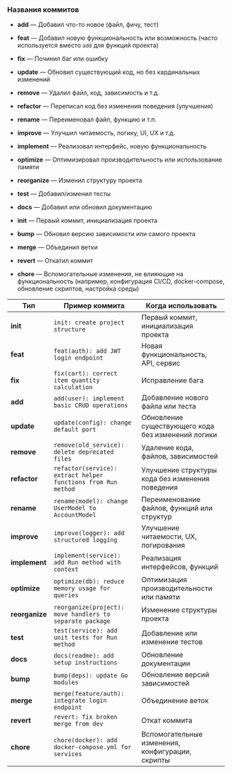 
### Названия коммитов

- **add** — Добавил что-то новое (файл, фичу, тест)
    
- **feat** — Добавил новую функциональность или возможность (часто используется вместо `add` для функций проекта)
    
- **fix** — Починил баг или ошибку
    
- **update** — Обновил существующий код, но без кардинальных изменений
    
- **remove** — Удалил файл, код, зависимость и т.д.
    
- **refactor** — Переписал код без изменения поведения (улучшения)
    
- **rename** — Переименовал файл, функцию и т.п.
    
- **improve** — Улучшил читаемость, логику, UI, UX и т.д.
    
- **implement** — Реализовал интерфейс, новую функциональность
    
- **optimize** — Оптимизировал производительность или использование памяти
    
- **reorganize** — Изменил структуру проекта
    
- **test** — Добавил/изменил тесты
    
- **docs** — Добавил или обновил документацию
    
- **init** — Первый коммит, инициализация проекта
    
- **bump** — Обновил версию зависимости или самого проекта
    
- **merge** — Объединил ветки
    
- **revert** — Откатил коммит
    
- **chore** — Вспомогательные изменения, не влияющие на функциональность (например, конфигурация CI/CD, docker-compose, обновление скриптов, настройка среды)

| Тип            | Пример коммита                                                | Когда использовать                                 |
| -------------- | ------------------------------------------------------------- | -------------------------------------------------- |
| **init**       | `init: create project structure`                              | Первый коммит, инициализация проекта               |
| **feat**       | `feat(auth): add JWT login endpoint`                          | Новая функциональность, API, сервис                |
| **fix**        | `fix(cart): correct item quantity calculation`                | Исправление бага                                   |
| **add**        | `add(user): implement basic CRUD operations`                  | Добавление нового файла или теста                  |
| **update**     | `update(config): change default port`                         | Обновление существующего кода без изменений логики |
| **remove**     | `remove(old_service): delete deprecated files`                | Удаление кода, файлов, зависимостей                |
| **refactor**   | `refactor(service): extract helper functions from Run method` | Улучшение структуры кода без изменения поведения   |
| **rename**     | `rename(model): change UserModel to AccountModel`             | Переименование файлов, функций или структур        |
| **improve**    | `improve(logger): add structured logging`                     | Улучшение читаемости, UX, логирования              |
| **implement**  | `implement(service): add Run method with context`             | Реализация интерфейсов, функций                    |
| **optimize**   | `optimize(db): reduce memory usage for queries`               | Оптимизация производительности или памяти          |
| **reorganize** | `reorganize(project): move handlers to separate package`      | Изменение структуры проекта                        |
| **test**       | `test(service): add unit tests for Run method`                | Добавление или изменение тестов                    |
| **docs**       | `docs(readme): add setup instructions`                        | Обновление документации                            |
| **bump**       | `bump(deps): update Go modules`                               | Обновление версий зависимостей                     |
| **merge**      | `merge(feature/auth): integrate login endpoint`               | Объединение веток                                  |
| **revert**     | `revert: fix broken merge from dev`                           | Откат коммита                                      |
| **chore**      | `chore(docker): add docker-compose.yml for services`          | Вспомогательные изменения, конфигурации, скрипты   |